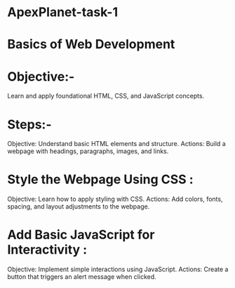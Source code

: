 # ApexPlanet-task-1

# Basics of Web Development

# Objective:-
Learn and apply foundational HTML, CSS, and JavaScript concepts.

# Steps:-
Objective: Understand basic HTML elements and structure.
Actions: Build a webpage with headings, paragraphs, images, and links.

# Style the Webpage Using CSS :
Objective: Learn how to apply styling with CSS.
Actions: Add colors, fonts, spacing, and layout adjustments to the webpage.

# Add Basic JavaScript for Interactivity :
Objective: Implement simple interactions using JavaScript.
Actions: Create a button that triggers an alert message when clicked.
